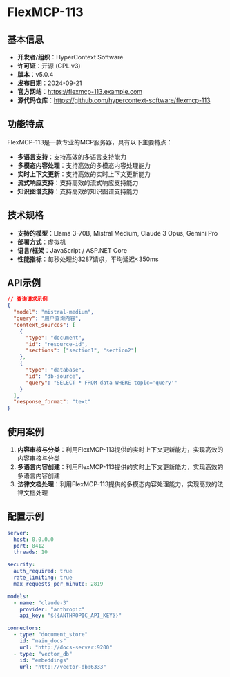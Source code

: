 # FlexMCP-113

## 基本信息

- **开发者/组织**：HyperContext Software
- **许可证**：开源 (GPL v3)
- **版本**：v5.0.4
- **发布日期**：2024-09-21
- **官方网站**：https://flexmcp-113.example.com
- **源代码仓库**：https://github.com/hypercontext-software/flexmcp-113

## 功能特点

FlexMCP-113是一款专业的MCP服务器，具有以下主要特点：

- **多语言支持**：支持高效的多语言支持能力
- **多模态内容处理**：支持高效的多模态内容处理能力
- **实时上下文更新**：支持高效的实时上下文更新能力
- **流式响应支持**：支持高效的流式响应支持能力
- **知识图谱支持**：支持高效的知识图谱支持能力


## 技术规格

- **支持的模型**：Llama 3-70B, Mistral Medium, Claude 3 Opus, Gemini Pro
- **部署方式**：虚拟机
- **语言/框架**：JavaScript / ASP.NET Core
- **性能指标**：每秒处理约3287请求，平均延迟<350ms

## API示例

```json
// 查询请求示例
{
  "model": "mistral-medium",
  "query": "用户查询内容",
  "context_sources": [
    {
      "type": "document",
      "id": "resource-id",
      "sections": ["section1", "section2"]
    },
    {
      "type": "database",
      "id": "db-source",
      "query": "SELECT * FROM data WHERE topic='query'"
    }
  ],
  "response_format": "text"
}
```

## 使用案例

1. **内容审核与分类**：利用FlexMCP-113提供的实时上下文更新能力，实现高效的内容审核与分类
2. **多语言内容创建**：利用FlexMCP-113提供的实时上下文更新能力，实现高效的多语言内容创建
3. **法律文档处理**：利用FlexMCP-113提供的多模态内容处理能力，实现高效的法律文档处理


## 配置示例

```yaml
server:
  host: 0.0.0.0
  port: 8412
  threads: 10

security:
  auth_required: true
  rate_limiting: true
  max_requests_per_minute: 2819

models:
  - name: "claude-3"
    provider: "anthropic"
    api_key: "${{ANTHROPIC_API_KEY}}"

connectors:
  - type: "document_store"
    id: "main_docs"
    url: "http://docs-server:9200"
  - type: "vector_db"
    id: "embeddings"
    url: "http://vector-db:6333"
```
